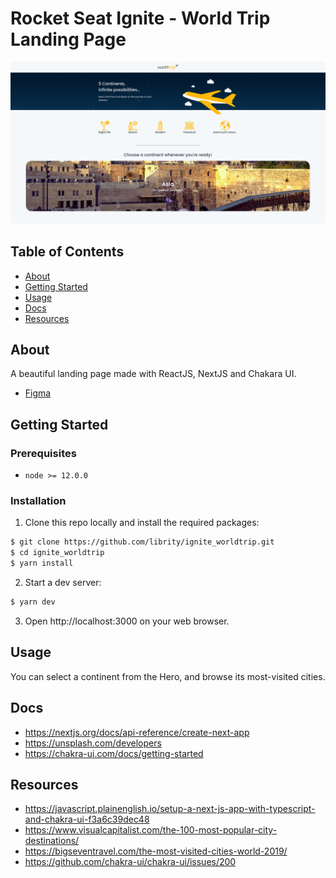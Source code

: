 # Rocket Seat Ignite - World Trip Landing Page

<p align="center">
  <img src=".github/home.png">
</p>

## Table of Contents

- [About](#about)
- [Getting Started](#getting_started)
- [Usage](#usage)
- [Docs](#docs)
- [Resources](#resources)

## About <a name = "about"></a>

A beautiful landing page made with ReactJS, NextJS and Chakara UI.

- [Figma](https://www.figma.com/file/8QAkMs3BddatXn2fFseyu4/Desafio-1-M%C3%B3dulo-4-ReactJS/duplicate)

## Getting Started <a name = "getting_started"></a>

### Prerequisites

- `node >= 12.0.0`

### Installation

1. Clone this repo locally and install the required packages:

```bash
$ git clone https://github.com/librity/ignite_worldtrip.git
$ cd ignite_worldtrip
$ yarn install
```

2. Start a dev server:

```bash
$ yarn dev
```

3. Open http://localhost:3000 on your web browser.

## Usage <a name = "docs"></a>

You can select a continent from the Hero, and browse its most-visited cities.

## Docs <a name = "usage"></a>

- https://nextjs.org/docs/api-reference/create-next-app
- https://unsplash.com/developers
- https://chakra-ui.com/docs/getting-started

## Resources <a name = "resources"></a>

- https://javascript.plainenglish.io/setup-a-next-js-app-with-typescript-and-chakra-ui-f3a6c39dec48
- https://www.visualcapitalist.com/the-100-most-popular-city-destinations/
- https://bigseventravel.com/the-most-visited-cities-world-2019/
- https://github.com/chakra-ui/chakra-ui/issues/200
